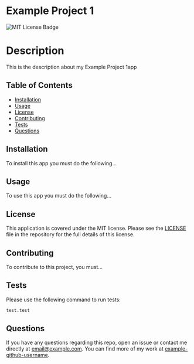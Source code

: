 # Example Project 1
![MIT License Badge](https://img.shields.io/badge/License-MIT-blue)

# Description
This is the description about my Example Project 1app 

## Table of Contents 

* [Installation](#installation)
* [Usage](#usage)
* [License](#license)
* [Contributing](#contributing)
* [Tests](#tests)
* [Questions](#questions)

## Installation 
To install this app you must do the following... 

## Usage 
To use this app you must do the following... 

## License 
This application is covered under the MIT license. Please see the [LICENSE](../LICENSE) file in the repository for the full details of this license.

## Contributing 
To contribute to this project, you must... 

## Tests 
Please use the following command to run tests: 

```sh
test.test 
```

## Questions
If you have any questions regarding this repo, open an issue or contact me directly at email@example.com. You can find more of my work at [example-github-username](https://github.com/example-github-username/).
